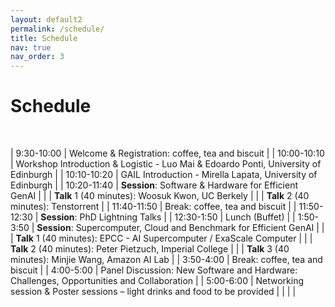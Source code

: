 ```yaml
---
layout: default2
permalink: /schedule/
title: Schedule
nav: true
nav_order: 3
---
```

# Schedule

<br>

| 9:30-10:00  | Welcome & Registration: coffee, tea and biscuit           |
| 10:00-10:10 | Workshop Introduction & Logistic - Luo Mai & Edoardo Ponti, University of Edinburgh |
| 10:10-10:20 | GAIL Introduction - Mirella Lapata, University of Edinburgh     |
| 10:20-11:40 | **Session**: Software & Hardware for Efficient GenAI |
|             | **Talk** 1 (40 minutes): Woosuk Kwon, UC Berkely |
|             | **Talk** 2 (40 minutes): Tenstorrent            |
| 11:40-11:50 | Break: coffee, tea and biscuit                                       |
| 11:50-12:30 | **Session**: PhD Lightning Talks            |
| 12:30-1:50  | Lunch (Buffet)                             |
| 1:50-3:50   | **Session**: Supercomputer, Cloud and Benchmark for Efficient GenAI |
|             | **Talk** 1 (40 minutes): EPCC - AI Supercomputer / ExaScale Computer |
|             | **Talk** 2 (40 minutes): Peter Pietzuch, Imperial College |
|             | **Talk** 3 (40 minutes): Minjie Wang, Amazon AI Lab |
| 3:50-4:00   | Break: coffee, tea and biscuit                                       |
| 4:00-5:00   | Panel Discussion: New Software and Hardware: Challenges, Opportunities and Collaboration |
| 5:00-6:00   | Networking session & Poster sessions – light drinks and food to be provided |
| | |